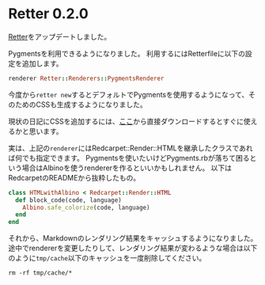 # Retter 0.2.0

[Retter](https://rubygems.org/gems/retter)をアップデートしました。

Pygmentsを利用できるようになりました。
利用するにはRetterfileに以下の設定を追加します。

```ruby
renderer Retter::Renderers::PygmentsRenderer
```

今度から`retter new`するとデフォルトでPygmentsを使用するようになって、そのためのCSSも生成するようになりました。

現状の日記にCSSを追加するには、[ここ](https://raw.github.com/hibariya/retter/master/lib/retter/generator/skel/stylesheets/pygments.css)から直接ダウンロードするとすぐに使えるかと思います。

実は、上記の`renderer`にはRedcarpet::Render::HTMLを継承したクラスであれば何でも指定できます。
Pygmentsを使いたいけどPygments.rbが落ちて困るという場合はAlbinoを使うrendererを作るといいかもしれません。
以下はRedcarpetのREADMEから抜粋したもの。

```ruby
class HTMLwithAlbino < Redcarpet::Render::HTML
  def block_code(code, language)
    Albino.safe_colorize(code, language)
  end
end
```

それから、Markdownのレンダリング結果をキャッシュするようになりました。
途中でrendererを変更したりして、レンダリング結果が変わるような場合は以下のように`tmp/cache`以下のキャッシュを一度削除してください。

```
rm -rf tmp/cache/*
```
